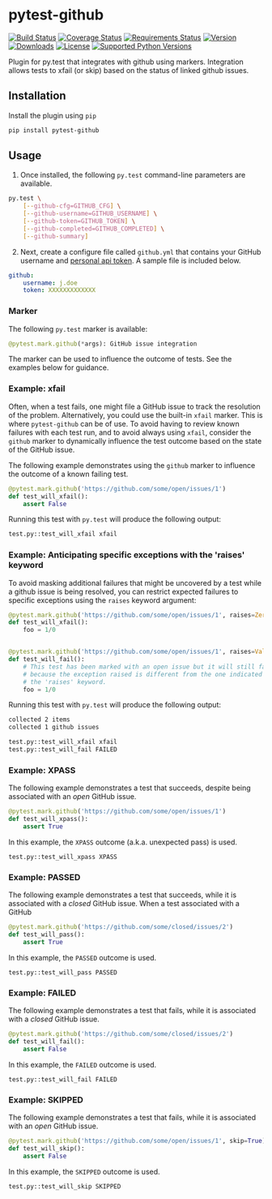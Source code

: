 # pytest-github

[![Build Status](https://img.shields.io/travis/jlaska/pytest-github.svg)](https://travis-ci.org/jlaska/pytest-github)
[![Coverage Status](https://img.shields.io/coveralls/jlaska/pytest-github.svg)](https://coveralls.io/r/jlaska/pytest-github)
[![Requirements Status](https://requires.io/github/jlaska/pytest-github/requirements.svg?branch=master)](https://requires.io/github/jlaska/pytest-github/requirements/?branch=master)
[![Version](https://img.shields.io/pypi/v/pytest-github.svg)](https://pypi.python.org/pypi/pytest-github/)
[![Downloads](https://img.shields.io/pypi/dm/pytest-github.svg)](https://pypi.python.org/pypi/pytest-github/)
[![License](https://img.shields.io/pypi/l/pytest-github.svg)](https://pypi.python.org/pypi/pytest-github/)
[![Supported Python Versions](https://img.shields.io/pypi/pyversions/pytest-github.svg)](https://pypi.python.org/pypi/pytest-github/)

Plugin for py.test that integrates with github using markers.  Integration
allows tests to xfail (or skip) based on the status of linked github issues.

## Installation

Install the plugin using ``pip``

```bash
pip install pytest-github
```

## Usage

1. Once installed, the following ``py.test`` command-line parameters are available.

```bash
py.test \
	[--github-cfg=GITHUB_CFG] \
	[--github-username=GITHUB_USERNAME] \
	[--github-token=GITHUB_TOKEN] \
	[--github-completed=GITHUB_COMPLETED] \
	[--github-summary]
```

2. Next, create a configure file called ``github.yml`` that contains your GitHub username and [personal api token](https://github.com/blog/1509-personal-api-tokens).  A sample file is included below.

```yaml
github:
    username: j.doe
    token: XXXXXXXXXXXXX
```

### Marker

The following ``py.test`` marker is available:

```python
@pytest.mark.github(*args): GitHub issue integration
```

The marker can be used to influence the outcome of tests.  See the examples below for guidance.

### Example: xfail

Often, when a test fails, one might file a GitHub issue to track the resolution of the problem.  Alternatively, you could use the built-in ``xfail`` marker.  This is where ``pytest-github`` can be of use.  To avoid having to review known failures with each test run, and to avoid always using ``xfail``, consider the ``github`` marker to dynamically influence the test outcome based on the state of the GitHub issue.

The following example demonstrates using the ``github`` marker to influence the outcome of a known failing test.

```python
@pytest.mark.github('https://github.com/some/open/issues/1')
def test_will_xfail():
	assert False
```

Running this test with ``py.test`` will produce the following output:

```bash
test.py::test_will_xfail xfail
```

### Example: Anticipating specific exceptions with the 'raises' keyword

To avoid masking additional failures that might be uncovered by a test while a github issue is being resolved, you can restrict expected failures to specific exceptions using the `raises` keyword argument:


```python
@pytest.mark.github('https://github.com/some/open/issues/1', raises=ZeroDivisionError)
def test_will_xfail():
    foo = 1/0


@pytest.mark.github('https://github.com/some/open/issues/1', raises=ValueError)
def test_will_fail():
    # This test has been marked with an open issue but it will still fail
    # because the exception raised is different from the one indicated by
    # the 'raises' keyword.
    foo = 1/0
```

Running this test with ``py.test`` will produce the following output:

```bash
collected 2 items
collected 1 github issues

test.py::test_will_xfail xfail
test.py::test_will_fail FAILED
```


### Example: XPASS

The following example demonstrates a test that succeeds, despite being associated with an _open_ GitHub issue.

```python
@pytest.mark.github('https://github.com/some/open/issues/1')
def test_will_xpass():
    assert True
```

In this example, the ``XPASS`` outcome (a.k.a. unexpected pass) is used.

```
test.py::test_will_xpass XPASS
```

### Example: PASSED

The following example demonstrates a test that succeeds, while it is associated with a _closed_ GitHub issue.
When a test associated with a GitHub 
```python
@pytest.mark.github('https://github.com/some/closed/issues/2')
def test_will_pass():
    assert True
```

In this example, the ``PASSED`` outcome is used.
```
test.py::test_will_pass PASSED
```

### Example: FAILED

The following example demonstrates a test that fails, while it is associated with a _closed_ GitHub issue.

```python
@pytest.mark.github('https://github.com/some/closed/issues/2')
def test_will_fail():
    assert False
```

In this example, the ``FAILED`` outcome is used.

```
test.py::test_will_fail FAILED
```

### Example: SKIPPED

The following example demonstrates a test that fails, while it is associated with an _open_ GitHub issue.

```python
@pytest.mark.github('https://github.com/some/open/issues/1', skip=True)
def test_will_skip():
    assert False
```

In this example, the ``SKIPPED`` outcome is used.

```
test.py::test_will_skip SKIPPED
```

